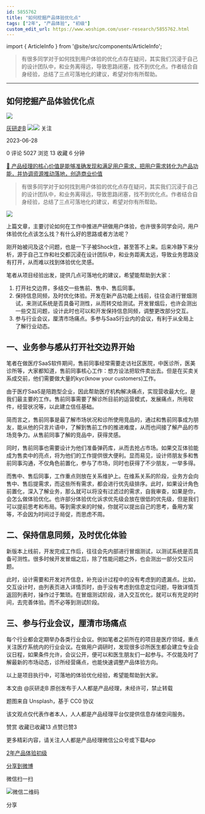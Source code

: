 ```yaml
---
id: 5855762
title: "如何挖掘产品体验优化点"
tags: ["2年", "产品体验", "初级"]
custom_edit_url: https://www.woshipm.com/user-research/5855762.html
---
```

import { ArticleInfo } from '@site/src/components/ArticleInfo';

<ArticleInfo
    author="灰研走B"
    authorLink="https://www.woshipm.com/u/1505024"
    published="2023-06-28"
    views={5027}
    comments={0}
    collects={13}
/>

> 有很多同学对于如何找到用户体验的优化点存在疑问，其实我们沉浸于自己的设计团队中，和业务离得远，导致思路闭塞，找不到优化点。作者结合自身经验，总结了三点可落地化的建议，希望对你有所帮助。

---

## 如何挖掘产品体验优化点

[![](https://static.woshipm.com/view/woshipm_api_def_20230314181742_3879.jpeg?imageView2/1/w/72/h/72/q/100)](https://www.woshipm.com/u/1505024)

[灰研走B](https://www.woshipm.com/u/1505024) ![](https://static.woshipm.com/tag/1121_1@2x.png)![](https://static.woshipm.com/tag/2105_1@2x.png) 关注

2023-06-28

0 评论 5027 浏览 13 收藏 6 分钟

[🔗 产品经理的核心价值是能够准确发现和满足用户需求，把用户需求转化为产品功能，并协调资源推动落地，创造商业价值](https://ke.qidianla.com/courses/90pm)

> 有很多同学对于如何找到用户体验的优化点存在疑问，其实我们沉浸于自己的设计团队中，和业务离得远，导致思路闭塞，找不到优化点。作者结合自身经验，总结了三点可落地化的建议，希望对你有所帮助。

![](https://image.woshipm.com/2023/04/17/381d1c0e-dcf5-11ed-897e-00163e0b5ff3.png)

上篇文章，主要讨论如何在工作中推进产研做用户体验，也许很多同学会问，用户体验优化点该怎么找？有什么好的思路或者方法呢？

刚开始被问及这个问题，也是一下子被Shock住，甚至答不上来。后来冷静下来分析，源于自己工作和社交都沉浸在设计团队中，和业务距离太远，导致业务思路没有打开，从而难以找到体验优化灵感。

笔者从项目经验出发，提供几点可落地化的建议，希望能帮助到大家：

1.  打开社交边界，多结交一些售前、售中、售后同事。
2.  保持信息同频，及时优化体验。开发在新产品功能上线前，往往会进行冒烟测试，来测试系统是否具备可测性，从而转交给测试。开发冒烟后，也许会测出一些交互问题，设计此时也可以和开发保持信息同频，调整更改部分交互。
3.  参与行业会议，厘清市场痛点。多参与SaaS行业内的会议，有利于从全局上了解行业动态。

## 一、业务参与感从打开社交边界开始

笔者在做医疗SaaS软件期间，售前同事经常需要走访社区医院，中医诊所，医美诊所等，大家都知道，售前同事核心工作：想方设法把软件卖出去。但是在买卖关系成交前，他们需要做大量的kyc(know your customers)工作。

由于医疗SaaS是陪跑型企业，因此帮助医疗机构解决痛点，实现营收最大化，是我们最主要的工作。售前同事需要了解诊所目前的运营模式，发展痛点，所用软件，经营状况等，以此建立信任基础。

简而言之，售前同事是最了解市场状况和诊所使用竞品的，通过和售前同事成为朋友，能从他的只言片语中，了解到售前工作的推进难度，从而也间接了解产品的市场竞争力。从售前同事了解的竞品中，获得灵感。

同时，售前同事也需要设计为他们准备弹药库，从而去抢占市场。如果交互体验能成为售卖中的亮点，将为他们的工作提供很大便利。显而易见，设计师朋友多和售前同事沟通，不仅角色前置化，参与了市场，同时也获得了不少朋友，一举多得。

而售中、售后同事，工作重点则放在关系维护上。在维系关系的阶段，业务方会向售中、售后提需求，而这些所有需求，都会进行优先级排序。此时，如果设计角色前置化，深入了解业务，那么就可以将没有过滤过的需求，自我审查，如果是你，会怎么做体验优化。也许部分体验优化诉求优先级会放在很低的优先级，但是我们可以提前思考和布局。等到需求来的时候，你就可以提出自己的思考，备用方案等，不会因为时间过于局促，而思虑不周。

## 二、保持信息同频，及时优化体验

新版本上线前，开发完成工作后，往往会先内部进行冒烟测试，以测试系统是否具备可测性。很多时候开发冒烟之后，除了性能问题之外，也会测出一部分交互问题。

此时，设计需要和开发对齐信息，补充设计过程中的没有考虑到的遗漏点。比如，交互设计时，由列表页进入详情页时，由于没有考虑到信息定位问题，导致详情页返回列表时，操作过于繁琐。在冒烟测试阶段，进入交互优化，就可以有充足的时间，去完善体验。而不必等到测试阶段。

## 三、参与行业会议，厘清市场痛点

每个行业都会定期举办各类行业会议。例如笔者之前所在的项目是医疗领域，重点关注医疗系统内的行业会议。在做用户调研时，发现很多诊所医生都会建立专业会议日程，如果条件允许，会议公开，便可以和医生朋友们一起参与。不仅能及时了解最新的市场动态，诊所经营痛点，也能快速调整产品体验方向。

以上是项目执行中，可落地的体验优化经验，希望能帮助到大家。

本文由 @灰研走B 原创发布于人人都是产品经理，未经许可，禁止转载

题图来自 Unsplash，基于 CC0 协议

该文观点仅代表作者本人，人人都是产品经理平台仅提供信息存储空间服务。

赞赏 收藏已收藏13 点赞已赞3

更多精彩内容，请关注人人都是产品经理微信公众号或下载App

[2年](https://www.woshipm.com/tag/2%e5%b9%b4)[产品体验](https://www.woshipm.com/tag/%e4%ba%a7%e5%93%81%e4%bd%93%e9%aa%8c)[初级](https://www.woshipm.com/tag/%e5%88%9d%e7%ba%a7)

[分享到微博](https://service.weibo.com/share/share.php?appkey=2775287854&title=如何挖掘产品体验优化点&url=https://www.woshipm.com/user-research/5855762.html&pic=https://image.woshipm.com/2023/04/17/381d1c0e-dcf5-11ed-897e-00163e0b5ff3.png)

微信扫一扫

![微信二维码](https://api.pwmqr.com/qrcode/create/?url=https://www.woshipm.com/user-research/5855762.html)

分享